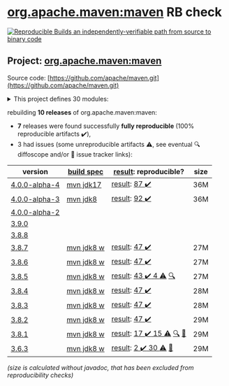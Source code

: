 [org.apache.maven:maven](https://central.sonatype.com/artifact/org.apache.maven/maven/4.0.0-alpha-4/versions) RB check
=======

[![Reproducible Builds](https://reproducible-builds.org/images/logos/rb.svg) an independently-verifiable path from source to binary code](https://reproducible-builds.org/)

## Project: [org.apache.maven:maven](https://central.sonatype.com/artifact/org.apache.maven/maven/4.0.0-alpha-4/versions)

Source code: [https://github.com/apache/maven.git](https://github.com/apache/maven.git)

<details><summary>This project defines 30 modules:</summary>

* [org.apache.maven:apache-maven](https://central.sonatype.com/artifact/org.apache.maven/apache-maven/4.0.0-alpha-4)
* [org.apache.maven:maven](https://central.sonatype.com/artifact/org.apache.maven/maven/4.0.0-alpha-4)
* [org.apache.maven:maven-api](https://central.sonatype.com/artifact/org.apache.maven/maven-api/4.0.0-alpha-4)
* [org.apache.maven:maven-api-core](https://central.sonatype.com/artifact/org.apache.maven/maven-api-core/4.0.0-alpha-4)
* [org.apache.maven:maven-api-meta](https://central.sonatype.com/artifact/org.apache.maven/maven-api-meta/4.0.0-alpha-4)
* [org.apache.maven:maven-api-model](https://central.sonatype.com/artifact/org.apache.maven/maven-api-model/4.0.0-alpha-4)
* [org.apache.maven:maven-api-settings](https://central.sonatype.com/artifact/org.apache.maven/maven-api-settings/4.0.0-alpha-4)
* [org.apache.maven:maven-api-toolchain](https://central.sonatype.com/artifact/org.apache.maven/maven-api-toolchain/4.0.0-alpha-4)
* [org.apache.maven:maven-api-xml](https://central.sonatype.com/artifact/org.apache.maven/maven-api-xml/4.0.0-alpha-4)
* [org.apache.maven:maven-artifact](https://central.sonatype.com/artifact/org.apache.maven/maven-artifact/4.0.0-alpha-4)
* [org.apache.maven:maven-bom](https://central.sonatype.com/artifact/org.apache.maven/maven-bom/4.0.0-alpha-4)
* [org.apache.maven:maven-builder-support](https://central.sonatype.com/artifact/org.apache.maven/maven-builder-support/4.0.0-alpha-4)
* [org.apache.maven:maven-compat](https://central.sonatype.com/artifact/org.apache.maven/maven-compat/4.0.0-alpha-4)
* [org.apache.maven:maven-core](https://central.sonatype.com/artifact/org.apache.maven/maven-core/4.0.0-alpha-4)
* [org.apache.maven:maven-embedder](https://central.sonatype.com/artifact/org.apache.maven/maven-embedder/4.0.0-alpha-4)
* [org.apache.maven:maven-model](https://central.sonatype.com/artifact/org.apache.maven/maven-model/4.0.0-alpha-4)
* [org.apache.maven:maven-model-builder](https://central.sonatype.com/artifact/org.apache.maven/maven-model-builder/4.0.0-alpha-4)
* [org.apache.maven:maven-model-transform](https://central.sonatype.com/artifact/org.apache.maven/maven-model-transform/4.0.0-alpha-4)
* [org.apache.maven:maven-plugin-api](https://central.sonatype.com/artifact/org.apache.maven/maven-plugin-api/4.0.0-alpha-4)
* [org.apache.maven:maven-repository-metadata](https://central.sonatype.com/artifact/org.apache.maven/maven-repository-metadata/4.0.0-alpha-4)
* [org.apache.maven:maven-resolver-provider](https://central.sonatype.com/artifact/org.apache.maven/maven-resolver-provider/4.0.0-alpha-4)
* [org.apache.maven:maven-settings](https://central.sonatype.com/artifact/org.apache.maven/maven-settings/4.0.0-alpha-4)
* [org.apache.maven:maven-settings-builder](https://central.sonatype.com/artifact/org.apache.maven/maven-settings-builder/4.0.0-alpha-4)
* [org.apache.maven:maven-slf4j-provider](https://central.sonatype.com/artifact/org.apache.maven/maven-slf4j-provider/4.0.0-alpha-4)
* [org.apache.maven:maven-slf4j-wrapper](https://central.sonatype.com/artifact/org.apache.maven/maven-slf4j-wrapper/4.0.0-alpha-4)
* [org.apache.maven:maven-toolchain-builder](https://central.sonatype.com/artifact/org.apache.maven/maven-toolchain-builder/4.0.0-alpha-4)
* [org.apache.maven:maven-toolchain-model](https://central.sonatype.com/artifact/org.apache.maven/maven-toolchain-model/4.0.0-alpha-4)
* [org.apache.maven:maven-xml-impl](https://central.sonatype.com/artifact/org.apache.maven/maven-xml-impl/4.0.0-alpha-4)
* [org.apache.maven:modello-plugin-velocity](https://central.sonatype.com/artifact/org.apache.maven/modello-plugin-velocity/4.0.0-alpha-4)
* [org.apache.maven:plexus-utils](https://central.sonatype.com/artifact/org.apache.maven/plexus-utils/4.0.0-alpha-4)
</details>

rebuilding **10 releases** of org.apache.maven:maven:
- **7** releases were found successfully **fully reproducible** (100% reproducible artifacts :heavy_check_mark:),
- 3 had issues (some unreproducible artifacts :warning:, see eventual :mag: diffoscope and/or :memo: issue tracker links):

| version | [build spec](/BUILDSPEC.md) | [result](https://reproducible-builds.org/docs/jvm/): reproducible? | size |
| -- | --------- | ------ | -- |
| [4.0.0-alpha-4](https://central.sonatype.com/artifact/org.apache.maven/maven/4.0.0-alpha-4/pom) | [mvn jdk17](maven-4.0.0-alpha-4.buildspec) | [result](maven-4.0.0-alpha-4.buildinfo): [87 :heavy_check_mark: ](maven-4.0.0-alpha-4.buildcompare) | 36M |
| [4.0.0-alpha-3](https://central.sonatype.com/artifact/org.apache.maven/maven/4.0.0-alpha-3/pom) | [mvn jdk8](maven-4.0.0-alpha-3.buildspec) | [result](maven-4.0.0-alpha-3.buildinfo): [92 :heavy_check_mark: ](maven-4.0.0-alpha-3.buildcompare) | 36M |
| [4.0.0-alpha-2](https://central.sonatype.com/artifact/org.apache.maven/maven/4.0.0-alpha-2/pom) | | | |
| [3.9.0](https://central.sonatype.com/artifact/org.apache.maven/maven/3.9.0/pom) | | | |
| [3.8.8](https://central.sonatype.com/artifact/org.apache.maven/maven/3.8.8/pom) | | | |
| [3.8.7](https://central.sonatype.com/artifact/org.apache.maven/maven/3.8.7/pom) | [mvn jdk8 w](maven-3.8.7.buildspec) | [result](maven-3.8.7.buildinfo): [47 :heavy_check_mark: ](maven-3.8.7.buildcompare) | 27M |
| [3.8.6](https://central.sonatype.com/artifact/org.apache.maven/maven/3.8.6/pom) | [mvn jdk8 w](maven-3.8.6.buildspec) | [result](maven-3.8.6.buildinfo): [47 :heavy_check_mark: ](maven-3.8.6.buildcompare) | 27M |
| [3.8.5](https://central.sonatype.com/artifact/org.apache.maven/maven/3.8.5/pom) | [mvn jdk8 w](maven-3.8.5.buildspec) | [result](maven-3.8.5.buildinfo): [43 :heavy_check_mark:  4 :warning:](maven-3.8.5.buildcompare) [:mag:](maven-3.8.5.diffoscope) | 27M |
| [3.8.4](https://central.sonatype.com/artifact/org.apache.maven/maven/3.8.4/pom) | [mvn jdk8 w](maven-3.8.4.buildspec) | [result](maven-3.8.4.buildinfo): [47 :heavy_check_mark: ](maven-3.8.4.buildcompare) | 28M |
| [3.8.3](https://central.sonatype.com/artifact/org.apache.maven/maven/3.8.3/pom) | [mvn jdk8 w](maven-3.8.3.buildspec) | [result](maven-3.8.3.buildinfo): [47 :heavy_check_mark: ](maven-3.8.3.buildcompare) | 28M |
| [3.8.2](https://central.sonatype.com/artifact/org.apache.maven/maven/3.8.2/pom) | [mvn jdk8 w](maven-3.8.2.buildspec) | [result](maven-3.8.2.buildinfo): [47 :heavy_check_mark: ](maven-3.8.2.buildcompare) | 29M |
| [3.8.1](https://central.sonatype.com/artifact/org.apache.maven/maven/3.8.1/pom) | [mvn jdk8 w](maven-3.8.1.buildspec) | [result](maven-3.8.1.buildinfo): [17 :heavy_check_mark:  15 :warning:](maven-3.8.1.buildcompare) [:mag:](maven-3.8.1.diffoscope) [:memo:](https://issues.apache.org/jira/browse/MNG-7155) | 29M |
| [3.6.3](https://central.sonatype.com/artifact/org.apache.maven/maven/3.6.3/pom) | [mvn jdk8 w](maven-3.6.3.buildspec) | [result](apache-maven-3.6.3.buildinfo): [2 :heavy_check_mark:  30 :warning:](apache-maven-3.6.3.buildcompare) [:memo:](https://issues.apache.org/jira/browse/MNG-6859) | 29M |

<i>(size is calculated without javadoc, that has been excluded from reproducibility checks)</i>
